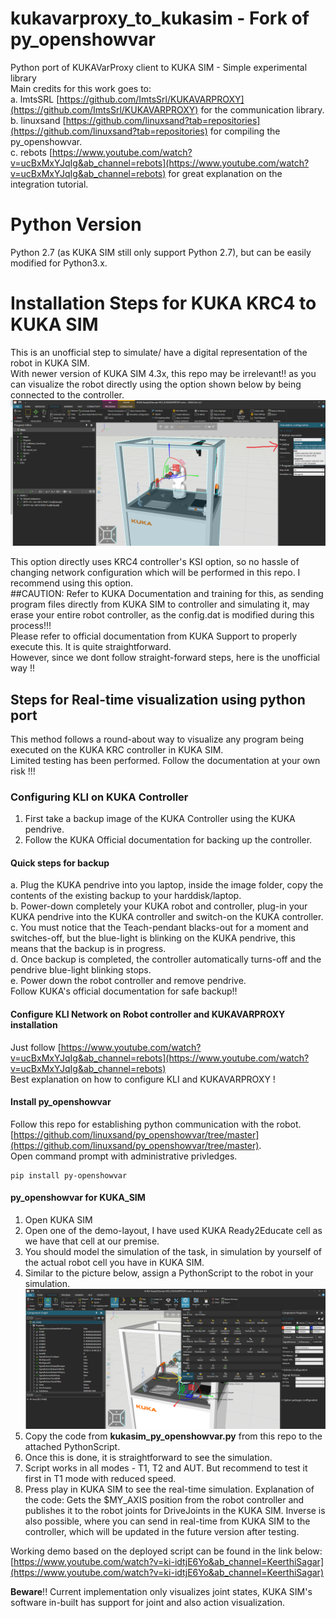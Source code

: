 # kukavarproxy_to_kukasim - Fork of py_openshowvar
Python port of KUKAVarProxy client to KUKA SIM - Simple experimental library <br>
Main credits for this work goes to: <br>
a. lmtsSRL [https://github.com/ImtsSrl/KUKAVARPROXY](https://github.com/ImtsSrl/KUKAVARPROXY) for the communication library. <br>
b. linuxsand [https://github.com/linuxsand?tab=repositories](https://github.com/linuxsand?tab=repositories) for compiling the py_openshowvar. <br>
c. rebots [https://www.youtube.com/watch?v=ucBxMxYJqIg&ab_channel=rebots](https://www.youtube.com/watch?v=ucBxMxYJqIg&ab_channel=rebots) for great explanation on the integration tutorial. <br>
# Python Version
Python 2.7 (as KUKA SIM still only support Python 2.7), but can be easily modified for Python3.x. <br>

# Installation Steps for KUKA KRC4 to KUKA SIM
This is an unofficial step to simulate/ have a digital representation of the robot in KUKA SIM.<br>
With newer version of KUKA SIM 4.3x, this repo may be irrelevant!! as you can visualize the robot directly using the option shown below by being connected to the controller.<br>
 ![alt text](./kuka_sim_to_controller.png)

This option directly uses KRC4 controller's KSI option, so no hassle of changing network configuration which will be performed in this repo. I recommend using this option. <br>
##CAUTION: Refer to KUKA Documentation and training for this, as sending program files directly from KUKA SIM to controller and simulating it, may erase your entire robot controller, as the config.dat is modified during this process!!!<br>
Please refer to official documentation from KUKA Support to properly execute this. It is quite straightforward. <br>
However, since we dont follow straight-forward steps, here is the unofficial way !!<br>

## Steps for Real-time visualization using python port
This method follows a round-about way to visualize any program being executed on the KUKA KRC controller in KUKA SIM.<br>
Limited testing has been performed. Follow the documentation at your own risk !!!<br>

### Configuring KLI on KUKA Controller
1. First take a backup image of the KUKA Controller using the KUKA pendrive.<br>
2. Follow the KUKA Official documentation for backing up the controller.<br>
#### Quick steps for backup
a. Plug the KUKA pendrive into you laptop, inside the image folder, copy the contents of the existing backup to your harddisk/laptop. <br>
b. Power-down completely your KUKA robot and controller, plug-in your KUKA pendrive into the KUKA controller and switch-on the KUKA controller. <br>
c. You must notice that the Teach-pendant blacks-out for a moment and switches-off, but the blue-light is blinking on the KUKA pendrive, this means that the backup is in progress. <br>
d. Once backup is completed, the controller automatically turns-off and the pendrive blue-light blinking stops. <br>
e. Power down the robot controller and remove pendrive. <br>
Follow KUKA's official documentation for safe backup!! <br>

#### Configure KLI Network on Robot controller and KUKAVARPROXY installation
Just follow [https://www.youtube.com/watch?v=ucBxMxYJqIg&ab_channel=rebots](https://www.youtube.com/watch?v=ucBxMxYJqIg&ab_channel=rebots) <br>
Best explanation on how to configure KLI and KUKAVARPROXY !<br>

#### Install py_openshowvar
Follow this repo for establishing python communication with the robot. <br>
[https://github.com/linuxsand/py_openshowvar/tree/master](https://github.com/linuxsand/py_openshowvar/tree/master). <br>
Open command prompt with administrative privledges. <br>
```
pip install py-openshowvar
```

#### py_openshowvar for KUKA_SIM
1. Open KUKA SIM
2. Open one of the demo-layout, I have used KUKA Ready2Educate cell as we have that cell at our premise. <br>
3. You should model the simulation of the task, in simulation by yourself of the actual robot cell you have in KUKA SIM. <br>
4. Similar to the picture below, assign a PythonScript to the robot in your simulation. <br>
 ![alt text](./pythonscript_kuka.png)
5. Copy the code from __kukasim_py_openshowvar.py__ from this repo to the attached PythonScript. <br>
6. Once this is done, it is straightforward to see the simulation. <br>
7. Script works in all modes - T1, T2 and AUT. But recommend to test it first in T1 mode with reduced speed.
8. Press play in KUKA SIM to see the real-time simulation.
Explanation of the code: Gets the $MY_AXIS position from the robot controller and publishes it to the robot joints for DriveJoints in the KUKA SIM.
Inverse is also possible, where you can send in real-time from KUKA SIM to the controller, which will be updated in the future version after testing. <br>

Working demo based on the deployed script can be found in the link below:
[https://www.youtube.com/watch?v=ki-idtjE6Yo&ab_channel=KeerthiSagar](https://www.youtube.com/watch?v=ki-idtjE6Yo&ab_channel=KeerthiSagar)

__Beware__!! Current implementation only visualizes joint states, KUKA SIM's software in-built has support for joint and also action visualization.













